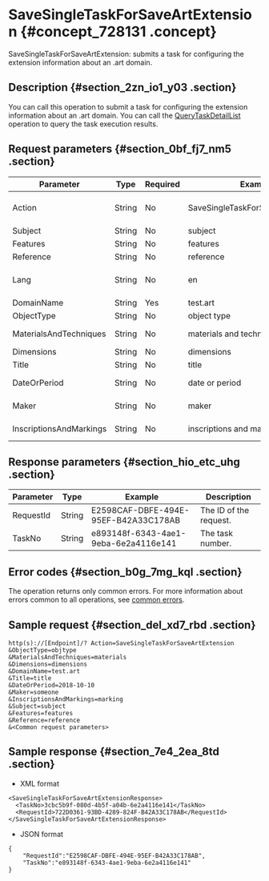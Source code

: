 # SaveSingleTaskForSaveArtExtension {#concept_728131 .concept}

SaveSingleTaskForSaveArtExtension: submits a task for configuring the extension information about an .art domain.

## Description {#section_2zn_io1_y03 .section}

You can call this operation to submit a task for configuring the extension information about an .art domain. You can call the [QueryTaskDetailList](https://www.alibabacloud.com/help/doc-detail/67710.htm) operation to query the task execution results.

## Request parameters {#section_0bf_fj7_nm5 .section}

|Parameter|Type|Required|Example|Description|
|---------|----|--------|-------|-----------|
|Action|String|No|SaveSingleTaskForSaveArtExtension|The operation that you want to perform. Set the value to SaveSingleTaskForSaveArtExtension.|
|Subject|String|No|subject|The subject of the art object.|
|Features|String|No|features|The features of the art object.|
|Reference|String|No|reference|The references for the art object.|
|Lang|String|No|en|The language of the returned error message. Valid values: zh \(Chinese\) and en \(English\). Default value: en|
|DomainName|String|Yes|test.art|The domain name.|
|ObjectType|String|No|object type|The category of the art object.|
|MaterialsAndTechniques|String|No|materials and techniques|The materials and technique used to make the art object.|
|Dimensions|String|No|dimensions|The dimensions of the art object.|
|Title|String|No|title|The name of the art object.|
|DateOrPeriod|String|No|date or period|The date when the art object was created.|
|Maker|String|No|maker|The name of the artist or maker who created the art object.|
|InscriptionsAndMarkings|String|No|inscriptions and markings|The inscriptions and marks on the art object.|

## Response parameters {#section_hio_etc_uhg .section}

|Parameter|Type|Example|Description|
|---------|----|-------|-----------|
|RequestId|String|E2598CAF-DBFE-494E-95EF-B42A33C178AB|The ID of the request.|
|TaskNo|String|e893148f-6343-4ae1-9eba-6e2a4116e141|The task number.|

## Error codes {#section_b0g_7mg_kql .section}

The operation returns only common errors. For more information about errors common to all operations, see [common errors](https://error-center.alibabacloud.com/status/product/Domain).

## Sample request {#section_del_xd7_rbd .section}

``` {#codeblock_vys_vxb_ix2}
http(s)://[Endpoint]/? Action=SaveSingleTaskForSaveArtExtension
&ObjectType=objtype
&MaterialsAndTechniques=materials
&Dimensions=dimensions
&DomainName=test.art
&Title=title
&DateOrPeriod=2018-10-10
&Maker=someone
&InscriptionsAndMarkings=marking
&Subject=subject
&Features=features
&Reference=reference
&<Common request parameters>
```

## Sample response {#section_7e4_2ea_8td .section}

-   XML format

``` {#codeblock_sxe_y46_xsi}
<SaveSingleTaskForSaveArtExtensionResponse>
  <TaskNo>3cbc5b9f-080d-4b5f-a04b-6e2a4116e141</TaskNo>
  <RequestId>722D0361-93BD-4289-824F-B42A33C178AB</RequestId>
</SaveSingleTaskForSaveArtExtensionResponse>
```

-   JSON format

``` {#codeblock_5j6_hlu_mv3}
{
    "RequestId":"E2598CAF-DBFE-494E-95EF-B42A33C178AB",
    "TaskNo":"e893148f-6343-4ae1-9eba-6e2a4116e141"
}
```



